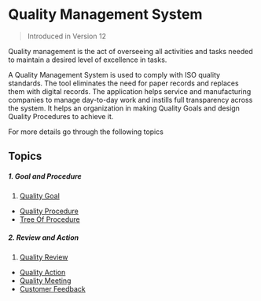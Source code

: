 # Quality Management System

> Introduced in Version 12

 Quality management is the act of overseeing all activities and tasks needed to maintain a desired level of excellence in tasks.

 A Quality Management System is used to comply with ISO quality standards. The tool eliminates the need for paper records and replaces them with digital records. The application helps service and manufacturing companies to manage day-to-day work and instills full transparency across the system.
 It helps an organization in making Quality Goals and design Quality Procedures to achieve it.

 For more details go through the following topics

## Topics
##### 1. Goal and Procedure
1. [Quality Goal](/docs/user/manual/en/quality-management/quality_goal)
- [Quality Procedure](/docs/user/manual/en/quality-management/quality_procedure)
- [Tree Of Procedure](/docs/user/manual/en/quality-management/tree_of_procedure)

##### 2. Review and Action
1. [Quality Review](/docs/user/manual/en/quality-management/quality_review)
- [Quality Action](/docs/user/manual/en/quality-management/quality_action)
- [Quality Meeting](/docs/user/manual/en/quality-management/quality_meeting)
- [Customer Feedback](/docs/user/manual/en/quality-management/customer_feedback)